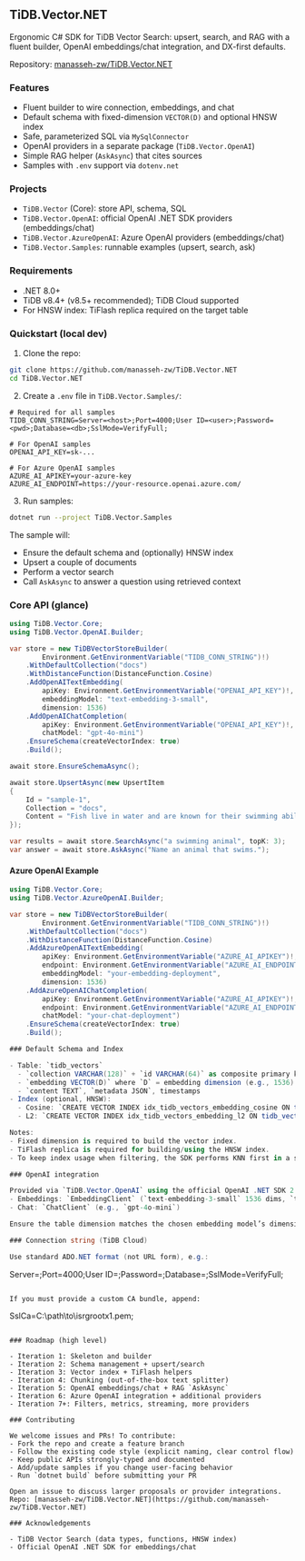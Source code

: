 ## TiDB.Vector.NET

Ergonomic C# SDK for TiDB Vector Search: upsert, search, and RAG with a fluent builder, OpenAI embeddings/chat integration, and DX-first defaults.

Repository: [manasseh-zw/TiDB.Vector.NET](https://github.com/manasseh-zw/TiDB.Vector.NET)

### Features

- Fluent builder to wire connection, embeddings, and chat
- Default schema with fixed-dimension `VECTOR(D)` and optional HNSW index
- Safe, parameterized SQL via `MySqlConnector`
- OpenAI providers in a separate package (`TiDB.Vector.OpenAI`)
- Simple RAG helper (`AskAsync`) that cites sources
- Samples with `.env` support via `dotenv.net`

### Projects

- `TiDB.Vector` (Core): store API, schema, SQL
- `TiDB.Vector.OpenAI`: official OpenAI .NET SDK providers (embeddings/chat)
- `TiDB.Vector.AzureOpenAI`: Azure OpenAI providers (embeddings/chat)
- `TiDB.Vector.Samples`: runnable examples (upsert, search, ask)

### Requirements

- .NET 8.0+
- TiDB v8.4+ (v8.5+ recommended); TiDB Cloud supported
- For HNSW index: TiFlash replica required on the target table

### Quickstart (local dev)

1) Clone the repo:

```bash
git clone https://github.com/manasseh-zw/TiDB.Vector.NET
cd TiDB.Vector.NET
```

2) Create a `.env` file in `TiDB.Vector.Samples/`:

```
# Required for all samples
TIDB_CONN_STRING=Server=<host>;Port=4000;User ID=<user>;Password=<pwd>;Database=<db>;SslMode=VerifyFull;

# For OpenAI samples
OPENAI_API_KEY=sk-...

# For Azure OpenAI samples
AZURE_AI_APIKEY=your-azure-key
AZURE_AI_ENDPOINT=https://your-resource.openai.azure.com/
```

3) Run samples:

```bash
dotnet run --project TiDB.Vector.Samples
```

The sample will:
- Ensure the default schema and (optionally) HNSW index
- Upsert a couple of documents
- Perform a vector search
- Call `AskAsync` to answer a question using retrieved context

### Core API (glance)

```csharp
using TiDB.Vector.Core;
using TiDB.Vector.OpenAI.Builder;

var store = new TiDBVectorStoreBuilder(
        Environment.GetEnvironmentVariable("TIDB_CONN_STRING")!)
    .WithDefaultCollection("docs")
    .WithDistanceFunction(DistanceFunction.Cosine)
    .AddOpenAITextEmbedding(
        apiKey: Environment.GetEnvironmentVariable("OPENAI_API_KEY")!,
        embeddingModel: "text-embedding-3-small",
        dimension: 1536)
    .AddOpenAIChatCompletion(
        apiKey: Environment.GetEnvironmentVariable("OPENAI_API_KEY")!,
        chatModel: "gpt-4o-mini")
    .EnsureSchema(createVectorIndex: true)
    .Build();

await store.EnsureSchemaAsync();

await store.UpsertAsync(new UpsertItem
{
    Id = "sample-1",
    Collection = "docs",
    Content = "Fish live in water and are known for their swimming abilities."
});

var results = await store.SearchAsync("a swimming animal", topK: 3);
var answer = await store.AskAsync("Name an animal that swims.");
```

#### Azure OpenAI Example

```csharp
using TiDB.Vector.Core;
using TiDB.Vector.AzureOpenAI.Builder;

var store = new TiDBVectorStoreBuilder(
        Environment.GetEnvironmentVariable("TIDB_CONN_STRING")!)
    .WithDefaultCollection("docs")
    .WithDistanceFunction(DistanceFunction.Cosine)
    .AddAzureOpenAITextEmbedding(
        apiKey: Environment.GetEnvironmentVariable("AZURE_AI_APIKEY")!,
        endpoint: Environment.GetEnvironmentVariable("AZURE_AI_ENDPOINT")!,
        embeddingModel: "your-embedding-deployment",
        dimension: 1536)
    .AddAzureOpenAIChatCompletion(
        apiKey: Environment.GetEnvironmentVariable("AZURE_AI_APIKEY")!,
        endpoint: Environment.GetEnvironmentVariable("AZURE_AI_ENDPOINT")!,
        chatModel: "your-chat-deployment")
    .EnsureSchema(createVectorIndex: true)
    .Build();

### Default Schema and Index

- Table: `tidb_vectors`
  - `collection VARCHAR(128)` + `id VARCHAR(64)` as composite primary key
  - `embedding VECTOR(D)` where `D` = embedding dimension (e.g., 1536)
  - `content TEXT`, `metadata JSON`, timestamps
- Index (optional, HNSW):
  - Cosine: `CREATE VECTOR INDEX idx_tidb_vectors_embedding_cosine ON tidb_vectors ((VEC_COSINE_DISTANCE(embedding))) USING HNSW;`
  - L2: `CREATE VECTOR INDEX idx_tidb_vectors_embedding_l2 ON tidb_vectors ((VEC_L2_DISTANCE(embedding))) USING HNSW;`

Notes:
- Fixed dimension is required to build the vector index.
- TiFlash replica is required for building/using the HNSW index.
- To keep index usage when filtering, the SDK performs KNN first in a subquery, then applies filters.

### OpenAI integration

Provided via `TiDB.Vector.OpenAI` using the official OpenAI .NET SDK 2.x:
- Embeddings: `EmbeddingClient` (`text-embedding-3-small` 1536 dims, `text-embedding-3-large` 3072 dims)
- Chat: `ChatClient` (e.g., `gpt-4o-mini`)

Ensure the table dimension matches the chosen embedding model’s dimension.

### Connection string (TiDB Cloud)

Use standard ADO.NET format (not URL form), e.g.:

```
Server=<host>;Port=4000;User ID=<user>;Password=<pwd>;Database=<db>;SslMode=VerifyFull;
```

If you must provide a custom CA bundle, append:

```
SslCa=C:\\path\\to\\isrgrootx1.pem;
```

### Roadmap (high level)

- Iteration 1: Skeleton and builder
- Iteration 2: Schema management + upsert/search
- Iteration 3: Vector index + TiFlash helpers
- Iteration 4: Chunking (out-of-the-box text splitter)
- Iteration 5: OpenAI embeddings/chat + RAG `AskAsync`
- Iteration 6: Azure OpenAI integration + additional providers
- Iteration 7+: Filters, metrics, streaming, more providers

### Contributing

We welcome issues and PRs! To contribute:
- Fork the repo and create a feature branch
- Follow the existing code style (explicit naming, clear control flow)
- Keep public APIs strongly-typed and documented
- Add/update samples if you change user-facing behavior
- Run `dotnet build` before submitting your PR

Open an issue to discuss larger proposals or provider integrations. Repo: [manasseh-zw/TiDB.Vector.NET](https://github.com/manasseh-zw/TiDB.Vector.NET)

### Acknowledgements

- TiDB Vector Search (data types, functions, HNSW index)
- Official OpenAI .NET SDK for embeddings/chat



